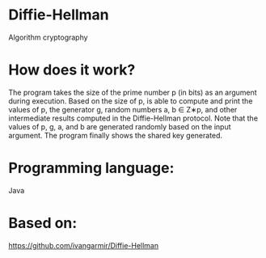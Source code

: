 # Diffie-Hellman
Algorithm cryptography

# How does it work?
The program takes the size of the prime number p (in bits) as an argument during execution. Based on the size of p, is able to compute and print the values of p, the generator g, random numbers a, b ∈ Z∗p, and other intermediate results computed in the Diffie-Hellman protocol. 
Note that the values of p, g, a, and b are generated randomly based on the input argument. 
The program finally shows the shared key generated.

# Programming language:
Java

# Based on: 
https://github.com/ivangarmir/Diffie-Hellman


